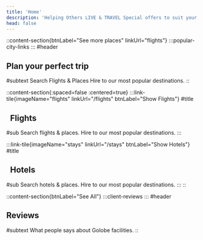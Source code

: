 ```yaml
---
title: 'Home'
description: 'Helping Others LIVE & TRAVEL Special offers to suit your plan'
head: false
---
```


::content-section{btnLabel="See more places" linkUrl="flights"}
  :::popular-city-links
  :::
#header
## Plan your perfect trip &nbsp;

#subtext
Search Flights & Places Hire to our most popular destinations.
::

<!--more-->
::content-section{:spaced=false :centered=true}
  :::link-tile{imageName="flights" linkUrl="/flights" btnLabel="Show Flights"}
  #title
  ## &nbsp; Flights &nbsp;

  #sub
  Search flights & places. Hire to our most popular destinations.
  :::

  :::link-tile{imageName="stays" linkUrl="/stays" btnLabel="Show Hotels"}
  #title
  ## &nbsp; Hotels &nbsp;

  #sub
  Search hotels & places. Hire to our most popular destinations.
  :::
::

::content-section{btnLabel="See All"}
  :::client-reviews
  :::
#header
## Reviews &nbsp;

#subtext
What people says about Golobe facilities.
::

